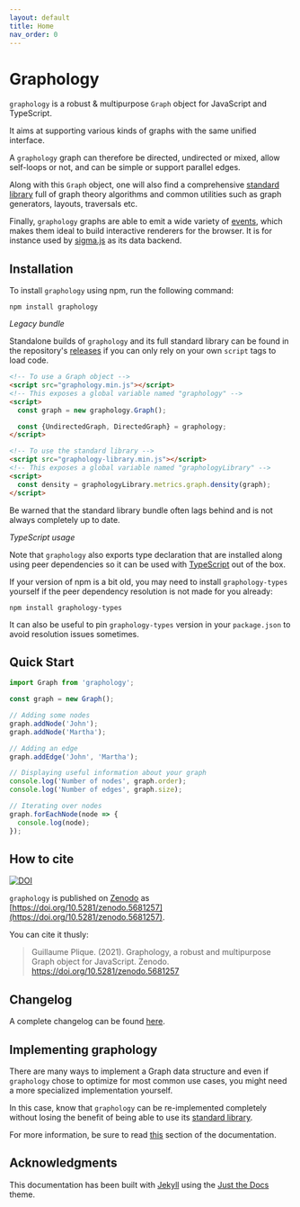 ```yaml
---
layout: default
title: Home
nav_order: 0
---
```


# Graphology

`graphology` is a robust & multipurpose `Graph` object for JavaScript and TypeScript.

It aims at supporting various kinds of graphs with the same unified interface.

A `graphology` graph can therefore be directed, undirected or mixed, allow self-loops or not, and can be simple or support parallel edges.

Along with this `Graph` object, one will also find a comprehensive [standard library](standard-library) full of graph theory algorithms and common utilities such as graph generators, layouts, traversals etc.

Finally, `graphology` graphs are able to emit a wide variety of [events](events), which makes them ideal to build interactive renderers for the browser. It is for instance used by [sigma.js](https://www.sigmajs.org/) as its data backend.

## Installation

To install `graphology` using npm, run the following command:

```
npm install graphology
```

*Legacy bundle*

Standalone builds of `graphology` and its full standard library can be found in the repository's [releases](https://github.com/graphology/graphology/releases) if you can only rely on your own `script` tags to load code.

```html
<!-- To use a Graph object -->
<script src="graphology.min.js"></script>
<!-- This exposes a global variable named "graphology" -->
<script>
  const graph = new graphology.Graph();

  const {UndirectedGraph, DirectedGraph} = graphology;
</script>

<!-- To use the standard library -->
<script src="graphology-library.min.js"></script>
<!-- This exposes a global variable named "graphologyLibrary" -->
<script>
  const density = graphologyLibrary.metrics.graph.density(graph);
</script>
```

Be warned that the standard library bundle often lags behind and is not always completely up to date.

*TypeScript usage*

Note that `graphology` also exports type declaration that are installed along using peer dependencies so it can be used with [TypeScript](https://www.typescriptlang.org/) out of the box.

If your version of npm is a bit old, you may need to install `graphology-types` yourself if the peer dependency resolution is not made for you already:

```
npm install graphology-types
```

It can also be useful to pin `graphology-types` version in your `package.json` to avoid resolution issues sometimes.

## Quick Start

```js
import Graph from 'graphology';

const graph = new Graph();

// Adding some nodes
graph.addNode('John');
graph.addNode('Martha');

// Adding an edge
graph.addEdge('John', 'Martha');

// Displaying useful information about your graph
console.log('Number of nodes', graph.order);
console.log('Number of edges', graph.size);

// Iterating over nodes
graph.forEachNode(node => {
  console.log(node);
});
```

## How to cite

[![DOI](https://zenodo.org/badge/66482976.svg)](https://zenodo.org/badge/latestdoi/66482976)

`graphology` is published on [Zenodo](https://zenodo.org/) as [https://doi.org/10.5281/zenodo.5681257](https://doi.org/10.5281/zenodo.5681257).

You can cite it thusly:

> Guillaume Plique. (2021). Graphology, a robust and multipurpose Graph object for JavaScript. Zenodo. https://doi.org/10.5281/zenodo.5681257


## Changelog

A complete changelog can be found [here](https://github.com/graphology/graphology/blob/master/CHANGELOG.md).

## Implementing graphology

There are many ways to implement a Graph data structure and even if `graphology` chose to optimize for most common use cases, you might need a more specialized implementation yourself.

In this case, know that `graphology` can be re-implemented completely without losing the benefit of being able to use its [standard library](standard-library).

For more information, be sure to read [this](implementing-graphology) section of the documentation.

## Acknowledgments

This documentation has been built with [Jekyll](https://jekyllrb.com/) using the [Just the Docs](https://pmarsceill.github.io/just-the-docs/) theme.
